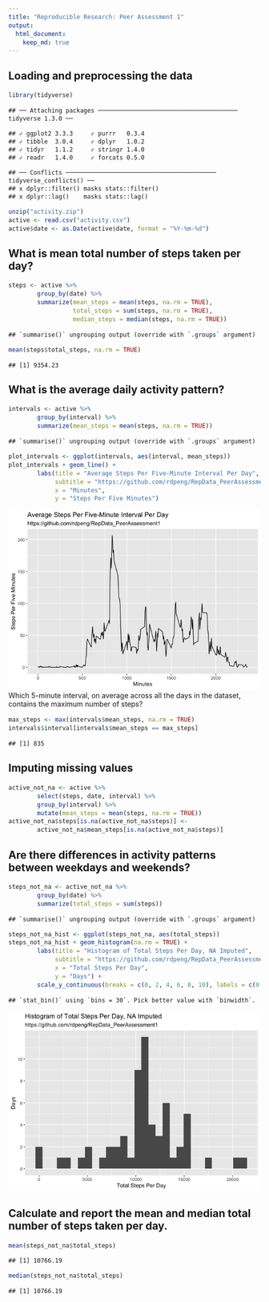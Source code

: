 ```yaml
---
title: "Reproducible Research: Peer Assessment 1"
output: 
  html_document:
    keep_md: true
---
```

## Loading and preprocessing the data

```r
library(tidyverse)
```

```
## ── Attaching packages ─────────────────────────────────────── tidyverse 1.3.0 ──
```

```
## ✓ ggplot2 3.3.3     ✓ purrr   0.3.4
## ✓ tibble  3.0.4     ✓ dplyr   1.0.2
## ✓ tidyr   1.1.2     ✓ stringr 1.4.0
## ✓ readr   1.4.0     ✓ forcats 0.5.0
```

```
## ── Conflicts ────────────────────────────────────────── tidyverse_conflicts() ──
## x dplyr::filter() masks stats::filter()
## x dplyr::lag()    masks stats::lag()
```

```r
unzip("activity.zip")
active <- read.csv("activity.csv")
active$date <- as.Date(active$date, format = "%Y-%m-%d")
```
## What is mean total number of steps taken per day?

```r
steps <- active %>%
        group_by(date) %>%
        summarize(mean_steps = mean(steps, na.rm = TRUE), 
                  total_steps = sum(steps, na.rm = TRUE),
                  median_steps = median(steps, na.rm = TRUE))
```

```
## `summarise()` ungrouping output (override with `.groups` argument)
```

```r
mean(steps$total_steps, na.rm = TRUE)
```

```
## [1] 9354.23
```
## What is the average daily activity pattern?

```r
intervals <- active %>%
        group_by(interval) %>%
        summarize(mean_steps = mean(steps, na.rm = TRUE))
```

```
## `summarise()` ungrouping output (override with `.groups` argument)
```

```r
plot_intervals <- ggplot(intervals, aes(interval, mean_steps))
plot_intervals + geom_line() + 
        labs(title = "Average Steps Per Five-Minute Interval Per Day",
             subtitle = "https://github.com/rdpeng/RepData_PeerAssessment1",
             x = "Minutes",
             y = "Steps Per Five Minutes")
```

![](PA1_template_files/figure-html/unnamed-chunk-3-1.png)<!-- -->
Which 5-minute interval, on average across all the days in the dataset, contains the maximum number of steps?

```r
max_steps <- max(intervals$mean_steps, na.rm = TRUE)
intervals$interval[intervals$mean_steps == max_steps]
```

```
## [1] 835
```
## Imputing missing values

```r
active_not_na <- active %>%
        select(steps, date, interval) %>%
        group_by(interval) %>%
        mutate(mean_steps = mean(steps, na.rm = TRUE))
active_not_na$steps[is.na(active_not_na$steps)] <- 
        active_not_na$mean_steps[is.na(active_not_na$steps)]
```
## Are there differences in activity patterns between weekdays and weekends?

```r
steps_not_na <- active_not_na %>%
        group_by(date) %>%
        summarize(total_steps = sum(steps))
```

```
## `summarise()` ungrouping output (override with `.groups` argument)
```

```r
steps_not_na_hist <- ggplot(steps_not_na, aes(total_steps))
steps_not_na_hist + geom_histogram(na.rm = TRUE) + 
        labs(title = "Histogram of Total Steps Per Day, NA Imputed",
             subtitle = "https://github.com/rdpeng/RepData_PeerAssessment1",
             x = "Total Steps Per Day", 
             y = "Days") +
        scale_y_continuous(breaks = c(0, 2, 4, 6, 8, 10), labels = c(0, 2, 4, 6, 8, 10))
```

```
## `stat_bin()` using `bins = 30`. Pick better value with `binwidth`.
```

![](PA1_template_files/figure-html/unnamed-chunk-6-1.png)<!-- -->
## Calculate and report the mean and median total number of steps taken per day. 

```r
mean(steps_not_na$total_steps)
```

```
## [1] 10766.19
```

```r
median(steps_not_na$total_steps)
```

```
## [1] 10766.19
```
